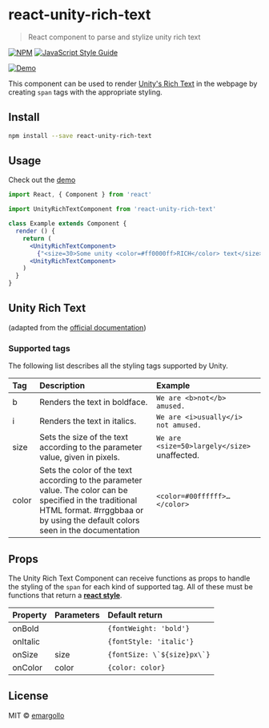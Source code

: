 # react-unity-rich-text

> React component to parse and stylize unity rich text

[![NPM](https://img.shields.io/npm/v/react-unity-rich-text.svg)](https://www.npmjs.com/package/react-unity-rich-text) [![JavaScript Style Guide](https://img.shields.io/badge/code_style-standard-brightgreen.svg)](https://standardjs.com)

[![Demo](https://raw.githubusercontent.com/emargollo/react-unity-rich-text/master/example/demo.gif)](https://emargollo.github.io/react-unity-rich-text/)

This component can be used to render [Unity's Rich Text](https://docs.unity3d.com/Manual/StyledText.html) in the webpage by creating `span` tags with the appropriate styling.

## Install

```bash
npm install --save react-unity-rich-text
```

## Usage

Check out the [demo](https://emargollo.github.io/react-unity-rich-text/)

```jsx
import React, { Component } from 'react'

import UnityRichTextComponent from 'react-unity-rich-text'

class Example extends Component {
  render () {
    return (
      <UnityRichTextComponent>
        {"<size=30>Some unity <color=#ff0000ff>RICH</color> text</size>"}
      <UnityRichTextComponent>
    )
  }
}
```

## Unity Rich Text

(adapted from the [official documentation](https://docs.unity3d.com/Manual/StyledText.html))

### Supported tags

The following list describes all the styling tags supported by Unity.

| Tag | Description | Example |
|:----|:------------|:--------|
|b 	  | Renders the text in boldface. | `We are <b>not</b> amused.` |
|i    | Renders the text in italics.  | `We are <i>usually</i> not amused.` |
|size |	Sets the size of the text according to the parameter value, given in pixels. |	   `We are <size=50>largely</size>` unaffected.
|color |	Sets the color of the text according to the parameter value. The color can be specified in the traditional HTML format. #rrggbbaa or by using the default colors seen in the documentation |  `<color=#00ffffff>…</color>`

## Props

The Unity Rich Text Component can receive functions as props to handle the styling of the `span` for each kind of supported tag. All of these must be functions that return a [**react style**](https://reactjs.org/docs/dom-elements.html#style).

| Property | Parameters | Default return                  |
|:---------|:-----------|:--------------------------------|
| onBold   |            | `{fontWeight: 'bold'}`          |
| onItalic |            | `{fontStyle: 'italic'}`         |
| onSize   | size       | ```{fontSize: \`${size}px\`}``` |
| onColor  | color      | `{color: color}`                |

## License

MIT © [emargollo](https://github.com/emargollo)
